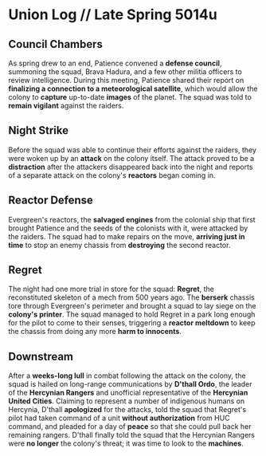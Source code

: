 # Union Log // Late Spring 5014u
## Council Chambers
As spring drew to an end, Patience convened a **defense council**, summoning the squad, Brava Hadura, and a few other militia officers to review intelligence. During this meeting, Patience shared their report on **finalizing a connection to a meteorological satellite**, which would allow the colony to **capture** up-to-date **images** of the planet. The squad was told to **remain vigilant** against the raiders.


## Night Strike
Before the squad was able to continue their efforts against the raiders, they were woken up by an **attack** on the colony itself. The attack proved to be a **distraction** after the attackers disappeared back into the night and reports of a separate attack on the colony's **reactors** began coming in.

## Reactor Defense
Evergreen's reactors, the **salvaged engines** from the colonial ship that first brought Patience and the seeds of the colonists with it, were attacked by the raiders. The squad had to make repairs on the move, **arriving just in time** to stop an enemy chassis from **destroying** the second reactor.

## Regret
The night had one more trial in store for the squad: **Regret**, the reconstituted skeleton of a mech from 500 years ago. The **berserk** chassis tore through Evergreen's perimeter and brought a squad to lay siege on the **colony's printer**. The squad managed to hold Regret in a park long enough for the pilot to come to their senses, triggering a **reactor meltdown** to keep the chassis from doing any more **harm to innocents**.

## Downstream
After a **weeks-long lull** in combat following the attack on the colony, the squad is hailed on long-range communications by **D'thall Ordo**, the leader of the **Hercynian Rangers** and unofficial representative of the **Hercynian United Cities**. Claiming to represent a number of indigenous humans on Hercynia, D'thall **apologized** for the attacks, told the squad that Regret's pilot had taken command of a unit **without authorization** from HUC command, and pleaded for a day of **peace** so that she could pull back her remaining rangers. D'thall finally told the squad that the Hercynian Rangers were **no longer** the colony's threat; it was time to look to the **machines**.

